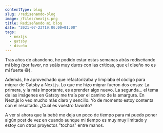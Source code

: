 ```yaml
---
contentType: blog
slug: /redisenando-blog
image: /files/nextjs.png
title: Rediseñando mi blog
date: "2021-07-23T19:00:00+01:00"
tags:
  - nextjs
  - gatsby
  - diseño
---
```


Tras años de abandono, he podido estar estas semanas atrás rediseñando mi blog (por favor, no seáis muy duros con las críticas, que el diseño no es mi fuerte 😅).

Además, he aprovechado que refactorizaba y limpiaba el código para migrar de Gatsby a Next.js. 
Lo que me hizo migrar fueron dos cosas:
La primera, y la más importante, es aprender algo nuevo.
La segunda… el tema de las imágenes en Gatsby me traía por el camino de la amargura. En Next.js lo veo mucho más claro y sencillo.
Yo de momento estoy contenta con el resultado. ¿Cuál es vuestro favorito?

A ver si ahora que la bebé me deja un poco de tiempo para mí puedo poner algún post de vez en cuando aunque mi tiempo es muy muy limitado y estoy con otros proyectos "tochos" entre manos.
